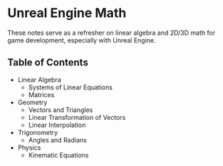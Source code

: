 # Unreal Engine Math

These notes serve as a refresher on linear algebra and 2D/3D math for game development, especially with Unreal Engine.

## Table of Contents

- Linear Algebra
    - Systems of Linear Equations
    - Matrices
- Geometry
    - Vectors and Triangles
    - Linear Transformation of Vectors
    - Linear Interpolation
- Trigonometry
    - Angles and Radians
- Physics
    - Kinematic Equations